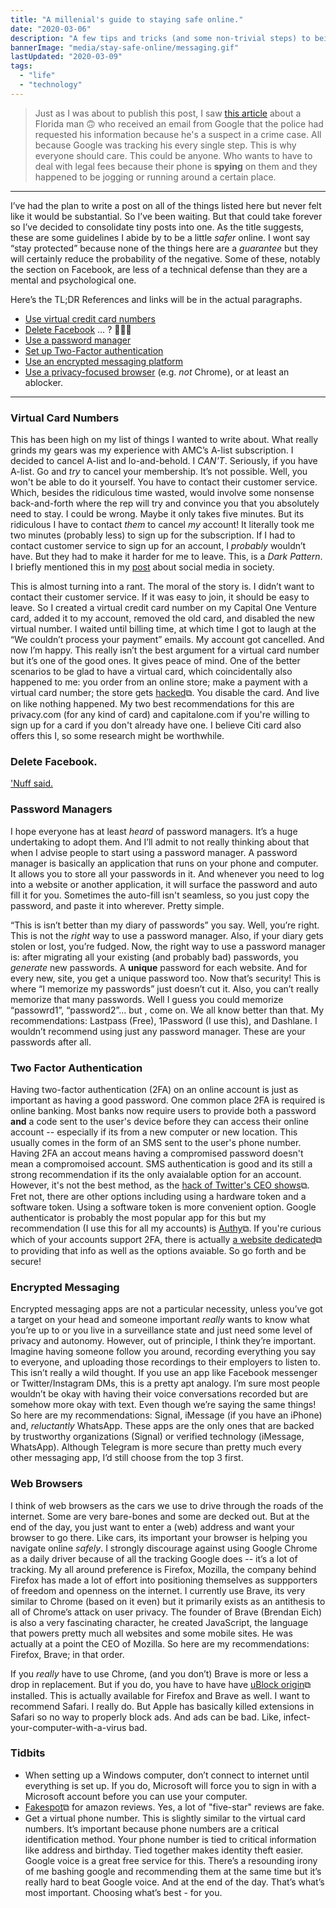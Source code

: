 ```yaml
---
title: "A millenial's guide to staying safe online."
date: "2020-03-06"
description: "A few tips and tricks (and some non-trivial steps) to being a responsible citizen of the interwebs."
bannerImage: "media/stay-safe-online/messaging.gif"
lastUpdated: "2020-03-09"
tags:
  - "life"
  - "technology"
---
```


> Just as I was about to publish this post, I saw [this article](https://www.nbcnews.com/news/us-news/google-tracked-his-bike-ride-past-burglarized-home-made-him-n1151761) about a Florida man 🙃 who received an email from Google that the police had requested his information because he's a suspect in a crime case. All because Google was tracking his every single step. This is why everyone should care. This could be anyone. Who wants to have to deal with legal fees because their phone is **spying** on them and they happened to be jogging or running around a certain place.

---

I’ve had the plan to write a post on all of the things listed here but never felt like it would be substantial. So I’ve been waiting. But that could take forever so I’ve decided to consolidate tiny posts into one.
As the title suggests, these are some guidelines I abide by to be a little _safer_ online. I wont say “stay protected” because none of the things here are a _guarantee_ but they will certainly reduce the probability of the negative. Some of these, notably the section on Facebook, are less of a technical defense than they are a mental and psychological one.

Here’s the TL;DR References and links will be in the actual paragraphs.

- [Use virtual credit card numbers](#virtual-card-numbers)
- [Delete Facebook](#delete-facebook) … ? 🤷🏾‍♂️
- [Use a password manager](#password-manangers)
- [Set up Two-Factor authentication](#two-factor-authentication)
- [Use an encrypted messaging platform](#encrypted-messaging)
- [Use a privacy-focused browser](#web-browsers) (e.g. _not_ Chrome), or at least an ablocker.

---

### Virtual Card Numbers

This has been high on my list of things I wanted to write about. What really grinds my gears was my experience with AMC’s A-list subscription. I decided to cancel A-list and lo-and-behold. I _CAN'T_. Seriously, if you have A-list. Go and _try_ to cancel your membership. It’s not possible. Well, you won't be able to do it yourself. You have to contact their customer service. Which, besides the ridiculous time wasted, would involve some nonsense back-and-forth where the rep will try and convince you that you absolutely need to stay. I could be wrong. Maybe it only takes five minutes. But its ridiculous I have to contact _them_ to cancel _my_ account! It literally took me two minutes (probably less) to sign up for the subscription. If I had to contact customer service to sign up for an account, I _probably_ wouldn’t have. But they had to make it harder for me to leave. This, is a _Dark Pattern_. I briefly mentioned this in my [post](/no-social-media-no-life) about social media in society.

<media-box src="media/stay-safe-online/virtual_card.png" name="Totally unreal virtual cards" noBorder=true></media-box>

This is almost turning into a rant. The moral of the story is. I didn’t want to contact their customer service. If it was easy to join, it should be easy to leave. So I created a virtual credit card number on my Capital One Venture card, added it to my account, removed the old card, and disabled the new virtual number. I waited until billing time, at which time I got to laugh at the “We couldn’t process your payment” emails. My account got cancelled. And now I’m happy. This really isn’t the best argument for a virtual card number but it’s one of the good ones. It gives peace of mind. One of the better scenarios to be glad to have a virtual card, which coincidentally also happened to me: you order from an online store; make a payment with a virtual card number; the store gets [hacked](https://www.theverge.com/2020/2/25/21153434/slickwraps-apologizes-customers-bad-data-breach)⧉. You disable the card. And live on like nothing happened. My two best recommendations for this are privacy.com (for any kind of card) and capitalone.com if you're willing to sign up for a card if you don't already have one. I believe Citi card also offers this I, so some research might be worthwhile.

### Delete Facebook.

['Nuff said.](/no-social-media-no-life)

### Password Managers

I hope everyone has at least _heard_ of password managers. It’s a huge undertaking to adopt them. And I’ll admit to not really thinking about that when I advise people to start using a password manager. A password manager is basically an application that runs on your phone and computer. It allows you to store all your passwords in it. And whenever you need to log into a website or another application, it will surface the password and auto fill it for you. Sometimes the auto-fill isn't seamless, so you just copy the password, and paste it into wherever. Pretty simple.

<media-box src="media/stay-safe-online/password_managers.jpg" name="Password managers posing for a photoshoot"></media-box>

“This is isn’t better than my diary of passwords” you say. Well, you’re right. This is not the _right_ way to use a password manager. Also, if your diary gets stolen or lost, you’re fudged. Now, the right way to use a password manager is: after migrating all your existing (and probably bad) passwords, you _generate_ new passwords. A **unique** password for each website. And for every new, site, you get a unique password too. Now that’s security! This is where “I memorize my passwords” just doesn’t cut it. Also, you can’t really memorize that many passwords. Well I guess you could memorize “passowrd1”, “password2”… but , come on. We all know better than that. My recommendations: Lastpass (Free), 1Password (I use this), and Dashlane. I wouldn’t recommend using just any password manager. These are your passwords after all.

### Two Factor Authentication

Having two-factor authentication (2FA) on an online account is just as important as having a good password. One common place 2FA is required is online banking. Most banks now require users to provide both a password **and** a code sent to the user's device before they can access their online account -- especially if its from a new computer or new location. This usually comes in the form of an SMS sent to the user's phone number. Having 2FA an accout means having a compromised password doesn't mean a compromoised account. SMS authentication is good and its still a strong recommendation if its the only avaialable option for an account. However, it's not the best method, as the [hack of Twitter's CEO shows](https://www.wired.com/story/jack-dorsey-twitter-hacked/)⧉. Fret not, there are other options including using a hardware token and a software token. Using a software token is more convenient option. Google authenticator is probably the most popular app for this but my recommendation (I use this for all my accounts) is [Authy](https://authy.com)⧉. If you're curious which of your accounts support 2FA, there is actually [a website dedicated](https://twofactorauth.org/#backup)⧉ to providing that info as well as the options avaiable. So go forth and be secure!

### Encrypted Messaging

Encrypted messaging apps are not a particular necessity, unless you’ve got a target on your head and someone important _really_ wants to know what you’re up to or you live in a surveillance state and just need some level of privacy and autonomy. However, out of principle, I think they’re important. Imagine having someone follow you around, recording everything you say to everyone, and uploading those recordings to their employers to listen to. This isn’t really a wild thought. If you use an app like Facebook messenger or Twitter/Instagram DMs, this is a pretty apt analogy. I’m sure most people wouldn’t be okay with having their voice conversations recorded but are somehow more okay with text. Even though we’re saying the same things!
<media-box src="media/stay-safe-online/messaging.gif" name="Blue Bubbles FTW!"></media-box>
So here are my recommendations: Signal, iMessage (if you have an iPhone) and, _reluctantly_ WhatsApp. These apps are the only ones that are backed by trustworthy organizations (Signal) or verified technology (iMessage, WhatsApp). Although Telegram is more secure than pretty much every other messaging app, I’d still choose from the top 3 first.

### Web Browsers

I think of web browsers as the cars we use to drive through the roads of the internet. Some are very bare-bones and some are decked out. But at the end of the day, you just want to enter a (web) address and want your browser to go there. Like cars, its important your browser is helping you navigate online _safely_. I strongly discourage against using Google Chrome as a daily driver because of all the tracking Google does -- it’s a lot of tracking.
My all around preference is Firefox, Mozilla, the company behind Firefox has made a lot of effort into positioning themselves as suppporters of freedom and openness on the internet. I currently use Brave, its very similar to Chrome (based on it even) but it primarily exists as an antithesis to all of Chrome’s attack on user privacy. The founder of Brave (Brendan Eich) is also a very fascinating character, he created JavaScript, the language that powers pretty much all websites and some mobile sites. He was actually at a point the CEO of Mozilla. So here are my recommendations: Firefox, Brave; in that order.
<media-box src="media/stay-safe-online/brave_browser.gif" name="Bravely choose Brave" noborder="true"></media-box>

If you _really_ have to use Chrome, (and you don’t) Brave is more or less a drop in replacement. But if you do, you have to have have [uBlock origin](https://github.com/gorhill/uBlock)⧉ installed. This is actually available for Firefox and Brave as well. I want to recommend Safari. I really do. But Apple has basically killed extensions in Safari so no way to properly block ads. And ads can be bad. Like, infect-your-computer-with-a-virus bad.

### Tidbits

- When setting up a Windows computer, don’t connect to internet until everything is set up. If you do, Microsoft will force you to sign in with a Microsoft account before you can use your computer.
- [Fakespot](fakespot.com)⧉ for amazon reviews. Yes, a lot of "five-star" reviews are fake.
- Get a virtual phone number. This is slightly similar to the virtual card numbers. It’s important because phone numbers are a critical identification method. Your phone number is tied to critical information like address and birthday. Tied together makes identity theft easier. Google voice is a great free service for this. There’s a resounding irony of me bashing google and recommending them at the same time but it’s really hard to beat Google voice. And at the end of the day. That’s what’s most important. Choosing what’s best - for you.
